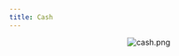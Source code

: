 ```yaml
---
title: Cash
---
```


<center>
  
![cash.png](https://images.hive.blog/DQma4ejnDfm6wnvxCok52G64arZBTatEpeMVt7TnAYRJaU1/unknown.png)



</center>
